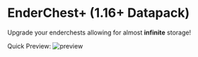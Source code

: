 # EnderChest+ (1.16+ Datapack)

Upgrade your enderchests allowing for almost **infinite** storage!


Quick Preview: ![preview](https://imgur.com/a/EyOXPMc)
